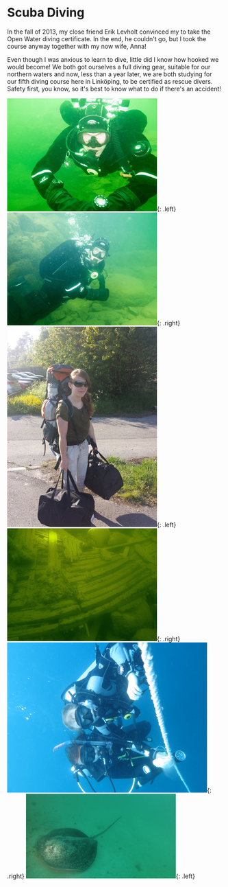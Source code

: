 # Scuba Diving
In the fall of 2013, my close friend Erik Levholt convinced my to take the Open Water diving certificate.
In the end, he couldn't go, but I took the course anyway together with my now wife, Anna!

Even though I was anxious to learn to dive, little did I know how hooked we would become!
We both got ourselves a full diving gear, suitable for our northern waters and
now, less than a year later, we are both studying for our fifth diving course here in Linköping, to be certified as rescue divers.
Safety first, you know, so it's best to know what to do if there's an accident!

![Diving](dyk.jpg){: .left}
![Diving](dyk2.jpg){: .right}
![Diving](dyk3.jpg){: .left}
![Diving](dyk4.jpg){: .right}
![Diving](dyk6.jpg){: .right}
![Diving](dyk5.jpg){: .left}
